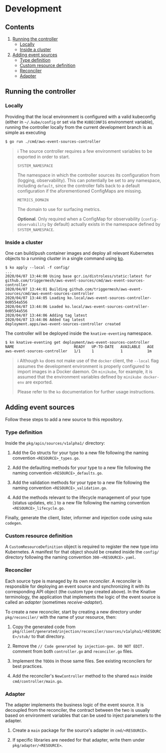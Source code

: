 # Development

## Contents

1. [Running the controller](#running-the-controller)
   * [Locally](#locally)
   * [Inside a cluster](#inside-a-cluster)
1. [Adding event sources](#adding-event-sources)
   * [Type definition](#type-definition)
   * [Custom resource definition](#custom-resource-definition)
   * [Reconciler](#reconciler)
   * [Adapter](#adapter)

## Running the controller

### Locally

Providing that the local environment is configured with a valid kubeconfig (either in `~/.kube/config` or set via the
`KUBECONFIG` environment variable), running the controller locally from the current development branch is as simple as
executing

```
$ go run ./cmd/aws-event-sources-controller
```

> :information_source: The source controller requires a few environment variables to be exported in order to start.
>
> `SYSTEM_NAMESPACE`
>
> The namespace in which the controller sources its configuration from (logging, observability). This can potentially be
> set to any namespace, including `default`, since the controller falls back to a default configuration if the
> aforementioned ConfigMaps are missing.
>
> `METRICS_DOMAIN`
>
> The domain to use for surfacing metrics.
>
> **Optional**. Only required when a ConfigMap for observability (`config-observability` by default) actually exists in
> the namespace defined by `SYSTEM_NAMESPACE`.

### Inside a cluster

One can build/push container images and deploy all relevant Kubernetes objects to a running cluster in a single command
using [ko](https://github.com/google/ko).

```
$ ko apply --local -f config/
...
2020/04/07 13:44:00 Using base gcr.io/distroless/static:latest for github.com/triggermesh/aws-event-sources/cmd/aws-event-sources-controller
2020/04/07 13:44:01 Building github.com/triggermesh/aws-event-sources/cmd/aws-event-sources-controller
2020/04/07 13:44:05 Loading ko.local/aws-event-sources-controller-0d0554a556
2020/04/07 13:44:06 Loaded ko.local/aws-event-sources-controller-0d0554a556
2020/04/07 13:44:06 Adding tag latest
2020/04/07 13:44:06 Added tag latest
deployment.apps/aws-event-sources-controller created
```

The controller will be deployed inside the `knative-eventing` namespace.

```console
$ kn knative-eventing get deployment/aws-event-sources-controller
NAME                           READY   UP-TO-DATE   AVAILABLE   AGE
aws-event-sources-controller   1/1     1            1           1m
```

> :information_source: Although `ko` does not make use of the `docker` client, the `--local` flag assumes the
> development environment is properly configured to import images in a Docker daemon. On `minikube`, for example, it is
> assumed that the environment variables defined by `minikube docker-env` are exported.
>
> Please refer to the `ko` documentation for further usage instructions.

## Adding event sources

Follow these steps to add a new source to this repository.

### Type definition

Inside the `pkg/apis/sources/v1alpha1/` directory:

1. Add the Go structs for your type to a new file following the naming convention `<RESOURCE>_types.go`.

1. Add the defaulting methods for your type to a new file following the naming convention `<RESOURCE>_defaults.go`.

1. Add the validation methods for your type to a new file following the naming convention `<RESOURCE>_validation.go`.

1. Add the methods relevant to the lifecycle management of your type (status updates, etc.) to a new file following the
   naming convention `<RESOURCE>_lifecycle.go`.

Finally, generate the client, lister, informer and injection code using `make codegen`.

### Custom resource definition

A `CustomResourceDefinition` object is required to register the new type into Kubernetes. A manifest for that object
should be created inside the `config/` directory following the naming convention `300-<RESOURCE>.yaml`.

### Reconciler

Each source type is managed by its own _reconciler_. A reconciler is responsible for deploying an event source and
synchronizing it with its corresponding API object (the custom type created above). In the Knative terminology, the
application that implements the logic of the event source is called an _adapter_ (sometimes _receive-adapter_).

To create a new reconciler, start by creating a new directory under `pkg/reconciler/` with the name of your resource,
then:

1. Copy the generated code from `pkg/client/generated/injection/reconciler/sources/v1alpha1/<RESOURCE>/stub/` to that
   directory.

1. Remove the `// Code generated by injection-gen. DO NOT EDIT.` comment from both `controller.go` and `reconciler.go`
   files.

1. Implement the `TODO`s in those same files. See existing reconcilers for best practices.

1. Add the reconciler's `NewController` method to the shared `main` inside `cmd/controller/main.go`.

### Adapter

The adapter implements the business logic of the event source. It is decoupled from the reconciler, the contract between
the two is usually based on environment variables that can be used to inject parameters to the adapter.

1. Create a `main` package for the source's adapter in `cmd/<RESOURCE>`.

1. If specific libraries are needed for that adapter, write them under `pkg/adapter/<RESOURCE>`.
